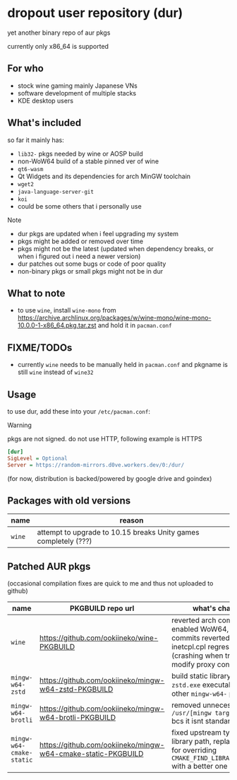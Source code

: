 dropout user repository (dur)
=============================

yet another binary repo of aur pkgs

currently only x86_64 is supported

## For who

* stock wine gaming mainly Japanese VNs
* software development of multiple stacks
* KDE desktop users

## What's included

so far it mainly has:

* `lib32-` pkgs needed by wine or AOSP build
* non-WoW64 build of a stable pinned ver of wine
* `qt6-wasm`
* Qt Widgets and its dependencies for arch MinGW toolchain
* `wget2`
* `java-language-server-git`
* `koi`
* could be some others that i personally use

> [!NOTE]
> * dur pkgs are updated when i feel upgrading my system
> * pkgs might be added or removed over time
> * pkgs might not be the latest (updated when dependency breaks, or when i figured out i need a newer version)
> * dur patches out some bugs or code of poor quality
> * non-binary pkgs or small pkgs might not be in dur

## What to note

* to use `wine`, install `wine-mono` from https://archive.archlinux.org/packages/w/wine-mono/wine-mono-10.0.0-1-x86_64.pkg.tar.zst and hold it in `pacman.conf`

## FIXME/TODOs

* currently `wine` needs to be manually held in `pacman.conf` and pkgname is still `wine` instead of `wine32`

## Usage

to use dur, add these into your `/etc/pacman.conf`:

> [!WARNING]
> pkgs are not signed. do not use HTTP, following example is HTTPS

```ini
[dur]
SigLevel = Optional
Server = https://random-mirrors.d0ve.workers.dev/0:/dur/
```

(for now, distribution is backed/powered by google drive and goindex)

## Packages with old versions

| name | reason |
| --- | --- |
| `wine` | attempt to upgrade to 10.15 breaks Unity games completely (???) |

## Patched AUR pkgs

(occasional compilation fixes are quick to me and thus not uploaded to github)

| name | PKGBUILD repo url | what's changed |
| --- | --- | --- |
| `wine` | https://github.com/ookiineko/wine-PKGBUILD | reverted arch commit that enabled WoW64, 2 upstream commits reverted to fix inetcpl.cpl regression (crashing when trying to modify proxy configurations) |
| `mingw-w64-zstd` | https://github.com/ookiineko/mingw-w64-zstd-PKGBUILD | build static library and `zstd.exe` executable, just like other `mingw-w64-` pkgs |
| `mingw-w64-brotli` | https://github.com/ookiineko/mingw-w64-brotli-PKGBUILD | removed unnecessary `/usr/[mingw target]/static` bcs it isnt standard |
| `mingw-w64-cmake-static` | https://github.com/ookiineko/mingw-w64-cmake-static-PKGBUILD | fixed upstream typo in sqlite library path, replaced hacks for overriding `CMAKE_FIND_LIBRARY_SUFFIXES` with a better one |
